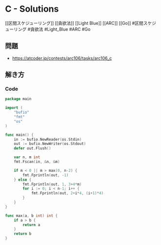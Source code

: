 # C - Solutions
[[区間スケジューリング]] [[貪欲法]] [[Light Blue]] [[ARC]] [[Go]]
#区間スケジューリング #貪欲法 #Light_Blue #ARC #Go 

## 問題
- https://atcoder.jp/contests/arc106/tasks/arc106_c

## 解き方
### Code
```go
package main

import (
	"bufio"
	"fmt"
	"os"
)

func main() {
	in := bufio.NewReader(os.Stdin)
	out := bufio.NewWriter(os.Stdout)
	defer out.Flush()

	var n, m int
	fmt.Fscan(in, &n, &m)

	if m < 0 || m > max(0, n-2) {
		fmt.Fprintln(out, -1)
	} else {
		fmt.Fprintln(out, 1, 3+4*m)
		for i := 0; i < n-1; i++ {
			fmt.Fprintln(out, 2+i*4, (i+1)*4)
		}
	}
}

func max(a, b int) int {
	if a > b {
		return a
	}
	return b
}
```